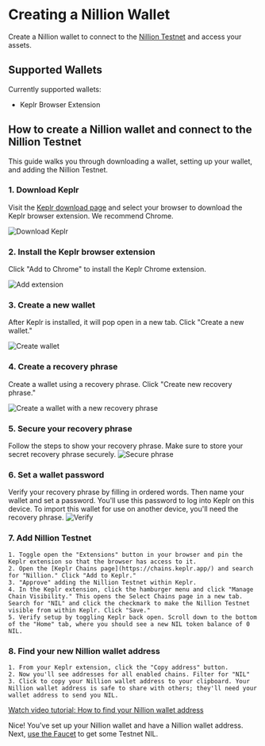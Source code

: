 # Creating a Nillion Wallet

Create a Nillion wallet to connect to the [Nillion Testnet](https://github.com/savvar9991/nillion-docs/tree/remove-html-comments/src/components/Networks) and access your assets.

## Supported Wallets

Currently supported wallets:
- Keplr Browser Extension

## How to create a Nillion wallet and connect to the Nillion Testnet

This guide walks you through downloading a wallet, setting up your wallet, and adding the Nillion Testnet.

### 1. Download Keplr

Visit the [Keplr download page](https://www.keplr.app/download) and select your browser to download the Keplr browser extension. We recommend Chrome.

![Download Keplr](/static/img/download-wallet.png)

### 2. Install the Keplr browser extension

Click "Add to Chrome" to install the Keplr Chrome extension.

![Add extension](/static/img/add-extension.png)

### 3. Create a new wallet

After Keplr is installed, it will pop open in a new tab. Click "Create a new wallet."

![Create wallet](/static/img/create-wallet.png)

### 4. Create a recovery phrase

Create a wallet using a recovery phrase. Click "Create new recovery phrase."

![Create a wallet with a new recovery phrase](/static/img/recovery-phrase.png)

### 5. Secure your recovery phrase

Follow the steps to show your recovery phrase. Make sure to store your secret recovery phrase securely.
![Secure phrase](/static/img/secure-phrase.png)

### 6. Set a wallet password

Verify your recovery phrase by filling in ordered words. Then name your wallet and set a password. You'll use this password to log into Keplr on this device. To import this wallet for use on another device, you'll need the recovery phrase.
![Verify](/static/img/verify-wallet.png)

### 7. Add Nillion Testnet

    1. Toggle open the "Extensions" button in your browser and pin the Keplr extension so that the browser has access to it.
    2. Open the [Keplr Chains page](https://chains.keplr.app/) and search for "Nillion." Click "Add to Keplr."
    3. "Approve" adding the Nillion Testnet within Keplr.
    4. In the Keplr extension, click the hamburger menu and click "Manage Chain Visibility." This opens the Select Chains page in a new tab. Search for "NIL" and click the checkmark to make the Nillion Testnet visible from within Keplr. Click "Save."
    5. Verify setup by toggling Keplr back open. Scroll down to the bottom of the "Home" tab, where you should see a new NIL token balance of 0 NIL.

### 8. Find your new Nillion wallet address

    1. From your Keplr extension, click the "Copy address" button.
    2. Now you'll see addresses for all enabled chains. Filter for "NIL"
    3. Click to copy your Nillion wallet address to your clipboard. Your Nillion wallet address is safe to share with others; they'll need your wallet address to send you NIL.

[Watch video tutorial: How to find your Nillion wallet address](https://www.loom.com/share/3b243bee264d4ca992381ef131e5a625)

Nice! You've set up your Nillion wallet and have a Nillion wallet address. Next, [use the Faucet](/docs/guide-testnet-faucet.md) to get some Testnet NIL.
